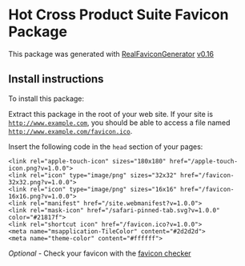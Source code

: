 # Hot Cross Product Suite Favicon Package

This package was generated with [RealFaviconGenerator](https://realfavicongenerator.net/) [v0.16](https://realfavicongenerator.net/change_log#v0.16)

## Install instructions

To install this package:

Extract this package in the root of your web site. If your site is <code>http://www.example.com</code>, you should be able to access a file named <code>http://www.example.com/favicon.ico</code>.

Insert the following code in the `head` section of your pages:

    <link rel="apple-touch-icon" sizes="180x180" href="/apple-touch-icon.png?v=1.0.0">
    <link rel="icon" type="image/png" sizes="32x32" href="/favicon-32x32.png?v=1.0.0">
    <link rel="icon" type="image/png" sizes="16x16" href="/favicon-16x16.png?v=1.0.0">
    <link rel="manifest" href="/site.webmanifest?v=1.0.0">
    <link rel="mask-icon" href="/safari-pinned-tab.svg?v=1.0.0" color="#21817f">
    <link rel="shortcut icon" href="/favicon.ico?v=1.0.0">
    <meta name="msapplication-TileColor" content="#2d2d2d">
    <meta name="theme-color" content="#ffffff">

*Optional* - Check your favicon with the [favicon checker](https://realfavicongenerator.net/favicon_checker)
